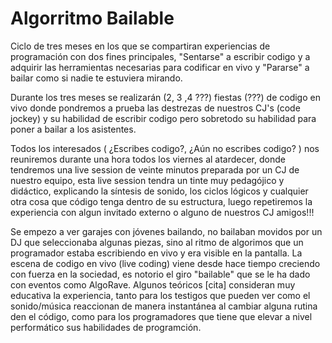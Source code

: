 # Algorritmo Bailable

Ciclo de tres meses en los que se compartiran experiencias de programación con dos fines principales, "Sentarse" a escribir codigo y a adquirir las herramientas necesarias para codificar en vivo y "Pararse" a bailar como si nadie te estuviera mirando.

Durante los tres meses se realizarán (2, 3 ,4 ???) fiestas (???) de codigo en vivo donde pondremos a prueba las destrezas de nuestros CJ's (code jockey) y su habilidad de escribir codigo pero sobretodo su habilidad para poner a bailar a los asistentes.

Todos los interesados ( ¿Escribes codigo?, ¿Aún no escribes codigo? ) nos reuniremos durante una hora todos los viernes al atardecer, donde tendremos una live session de veinte minutos preparada por un CJ de nuestro equipo, esta live session tendra un tinte muy pedagójico y didáctico, explicando la síntesis de sonido, los ciclos lógicos y cualquier otra cosa que código tenga dentro de su estructura, luego repetiremos la experiencia con algun invitado externo o alguno de nuestros CJ amigos!!!

Se empezo a ver garajes con jóvenes bailando, no bailaban movidos por un DJ que seleccionaba algunas piezas, sino al ritmo de algorimos 
que un programador estaba escribiendo en vivo y era visible en la pantalla.
La escena de codigo en vivo (live coding) viene desde hace tiempo creciendo con fuerza en la sociedad, es notorio
el giro "bailable" que se le ha dado con eventos como AlgoRave.
Algunos teóricos [cita] consideran muy educativa la experiencia, tanto para los testigos que pueden ver como el sonido/música
reaccionan de manera instantánea al cambiar alguna rutina den el código, como para los programadores que tiene que elevar 
a nivel performático sus habilidades de programción.

